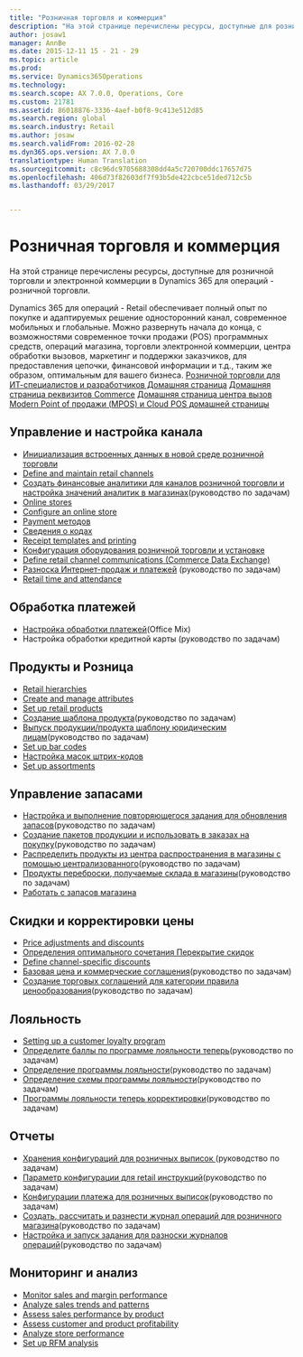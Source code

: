 ```yaml
---
title: "Розничная торговля и коммерция"
description: "На этой странице перечислены ресурсы, доступные для розничной торговли и электронной коммерции в Dynamics 365 для операций - розничной торговли."
author: josaw1
manager: AnnBe
ms.date: 2015-12-11 15 - 21 - 29
ms.topic: article
ms.prod: 
ms.service: Dynamics365Operations
ms.technology: 
ms.search.scope: AX 7.0.0, Operations, Core
ms.custom: 21781
ms.assetid: 86018876-3336-4aef-b0f8-9c413e512d85
ms.search.region: global
ms.search.industry: Retail
ms.author: josaw
ms.search.validFrom: 2016-02-28
ms.dyn365.ops.version: AX 7.0.0
translationtype: Human Translation
ms.sourcegitcommit: c8c96dc9705688308dd4a5c720700ddc17657d75
ms.openlocfilehash: 406d73f82603df7f93b5de422cbce51ded712c5b
ms.lasthandoff: 03/29/2017


---
```


# <a name="retail-and-commerce"></a>Розничная торговля и коммерция

На этой странице перечислены ресурсы, доступные для розничной торговли и электронной коммерции в Dynamics 365 для операций - розничной торговли.

Dynamics 365 для операций - Retail обеспечивает полный опыт по покупке и адаптируемых решение односторонний канал, современное мобильных и глобальные. Можно развернуть начала до конца, с возможностями современное точки продажи (POS) программных средств, операций магазина, торговли электронной коммерции, центра обработки вызовов, маркетинг и поддержки заказчиков, для предоставления цепочки, финансовой информации и т.д., таким же образом, оптимальным для вашего бизнеса. 
[Розничной торговли для ИТ-специалистов и разработчиков Домашняя страница](dev-itpro/dev-retail-home-page.md)<ph id="t1">
</ph>[Домашняя страница реквизитов Commerce](commerce-essentials.md)<ph id="t2">
</ph>[Домашняя страница центра вызов](call-center-functionality.md)<ph id="t3">
</ph>[Modern Point of продажи (MPOS) и Cloud POS домашней страницы](pos-mpos.md)

## <a name="channel-setup-and-management"></a>Управление и настройка канала
-   [Инициализация встроенных данных в новой среде розничной торговли](enable-configure-retail-functionality.md)
-   [Define and maintain retail channels](define-maintain-retail-channels.md)
-   [Создать финансовые аналитики для каналов розничной торговли и настройка значений аналитик в магазинах](http://ax.help.dynamics.com/en/wiki/create-financial-dimensions-for-retail-channels-and-configure-dimension-values-on-stores/)(руководство по задачам)
-   [Online stores](online-stores.md)
-   [Configure an online store](dev-itpro/configure-online-store.md)
-   [Р](payment-methods.md)[ayment методов](payment-methods.md)
-   [Сведения о кодах](info-codes-retail.md)
-   [Receipt templates and printing](receipt-templates-printing.md)
-   [Конфигурация оборудования розничной торговли и установке](retail-hardware-station-configuration-installation.md)
-   [Define retail channel communications (Commerce Data Exchange)](dev-itpro/define-retail-channel-communications-cdx.md)
-   [Разноска Интернет-продаж и платежей](http://ax.help.dynamics.com/en/wiki/posting-of-online-sales-and-payments/) (руководство по задачам)
-   [Retail time and attendance](retail-time-attendance.md)

## <a name="payment-processing"></a>Обработка платежей
-   [Настройка обработки платежей](https://mix.office.com/watch/i7zw3bg6yk2v)(Office Mix)
-   Настройка обработки кредитной карты (руководство по задачам)

## <a name="products-and-merchandising"></a>Продукты и Розница
-   [Retail hierarchies](retail-hierarchies.md)
-   [Create and manage attributes](create-manage-attributes.md)
-   [Set up retail products](set-up-retail-products.md)
-   [Создание шаблона продукта](http://ax.help.dynamics.com/en/wiki/create-a-product-master/)(руководство по задачам)
-   [Выпуск продукции/продукта шаблону юридическим лицам](http://ax.help.dynamics.com/en/wiki/release-a-productproduct-master-to-legal-entities/)(руководство по задачам)
-   [Set up bar codes](set-up-bar-codes.md)
-   [Настройка масок штрих-кодов](set-up-bar-code-masks.md)
-   [Set up assortments](set-up-assortments.md)

## <a name="inventory-management"></a>Управление запасами
-   [Настройка и выполнение повторяющегося задания для обновления запасов](http://ax.help.dynamics.com/en/wiki/configure-and-run-recurrent-job-to-update-inventory/)(руководство по задачам)
-   [Создание пакетов продукции и использовать в заказах на покупку](http://ax.help.dynamics.com/en/wiki/create-product-packages-and-use-in-purchase-order/)(руководство по задачам)
-   [Распределить продукты из центра распространения в магазины с помощью централизованного](http://ax.help.dynamics.com/en/wiki/push-products-from-distribution-center-to-stores-using-buyers-push/)(руководство по задачам)
-   [Продукты переброски, получаемые склада в магазины](http://ax.help.dynamics.com/en/wiki/cross-dock-products-from-receiving-warehouse-to-stores/)(руководство по задачам)
-   [Работать с запасов магазина](retail-store-inventory.md)

## <a name="discounts-and-price-adjustments"></a>Скидки и корректировки цены
-   [Price adjustments and discounts](price-adjustments-discounts.md)
-   [Определения оптимального сочетания Перекрытие скидок](optimal-combination-overlapping-discounts.md)
-   [Define channel-specific discounts](define-channel-specific-discounts.md)
-   [Базовая цена и коммерческие соглашения](http://ax.help.dynamics.com/en/wiki/base-price-and-trade-agreements/)(руководство по задачам)
-   [Создание торговых соглашений для категории правила ценообразования](http://ax.help.dynamics.com/en/wiki/create-trade-agreements-using-a-category-pricing-rule/)(руководство по задачам)

## <a name="loyalty"></a>Лояльность
-   [Setting up a customer loyalty program](set-up-customer-loyalty-program.md)
-   [Определите баллы по программе лояльности теперь](http://ax.help.dynamics.com/en/wiki/define-loyalty-reward-points/)(руководство по задачам)
-   [Определение программы лояльности](http://ax.help.dynamics.com/en/wiki/define-loyalty-programs/)(руководство по задачам)
-   [Определение схемы программы лояльности](http://ax.help.dynamics.com/en/wiki/define-loyalty-schemes/)(руководство по задачам)
-   [Программы лояльности теперь корректировки](http://ax.help.dynamics.com/en/wiki/loyalty-rewards-adjustments/)(руководство по задачам)

## <a name="statements"></a>Отчеты
-   [Хранения конфигураций для розничных выписок ](http://ax.help.dynamics.com/en/wiki/store-configurations-for-retail-statements/)(руководство по задачам)
-   [Параметр конфигурации для retail инструкций](http://ax.help.dynamics.com/en/wiki/parameter-configurations-for-retail-statements/)(руководство по задачам)
-   [Конфигурации платежа для розничных выписок](http://ax.help.dynamics.com/en/wiki/payment-configurations-for-retail-statements/)(руководство по задачам)
-   [Создать, рассчитать и разнести журнал операций для розничного магазина](http://ax.help.dynamics.com/en/wiki/create-calculate-and-post-a-statement-for-a-retail-store/)(руководство по задачам)
-   [Настройка и запуск задания для разноски журналов операций](http://ax.help.dynamics.com/en/wiki/configure-and-run-job-to-post-statements/)(руководство по задачам)

## <a name="monitoring-and-analysis"></a>Мониторинг и анализ
-   [Monitor sales and margin performance](monitor-sales-margin-performance.md)
-   [Analyze sales trends and patterns](analyze-sales-trends-patterns.md)
-   [Assess sales performance by product](sales-performance-products.md)
-   [Assess customer and product profitability](assess-customer-product-profitability.md)
-   [Analyze store performance](store-performance-information.md)
-   [Set up RFM analysis](set-up-rfm-analysis.md)


 


